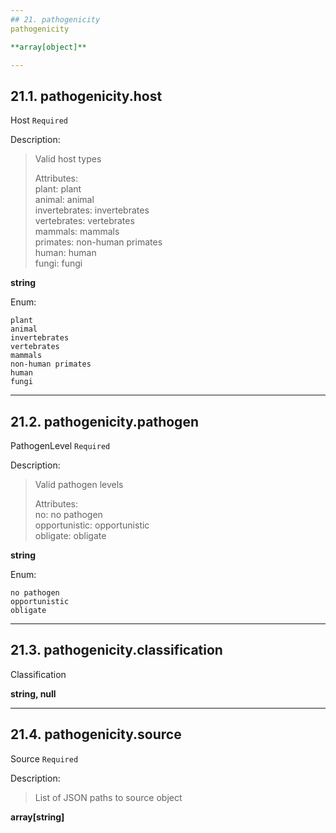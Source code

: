 ```yaml
---
## 21. pathogenicity
pathogenicity  

**array[object]**

---
```

## 21.1. pathogenicity.host
Host  `Required`

Description:
> Valid host types  
>  
> Attributes:  
>     plant: plant  
>     animal: animal  
>     invertebrates: invertebrates  
>     vertebrates: vertebrates  
>     mammals: mammals  
>     primates: non-human primates  
>     human: human  
>     fungi: fungi  

**string**

Enum:

	plant
	animal
	invertebrates
	vertebrates
	mammals
	non-human primates
	human
	fungi

---
## 21.2. pathogenicity.pathogen
PathogenLevel  `Required`

Description:
> Valid pathogen levels  
>  
> Attributes:  
>     no: no pathogen  
>     opportunistic: opportunistic  
>     obligate: obligate  

**string**

Enum:

	no pathogen
	opportunistic
	obligate

---
## 21.3. pathogenicity.classification
Classification  

**string, null**

---
## 21.4. pathogenicity.source
Source  `Required`

Description:
> List of JSON paths to source object  

**array[string]**
